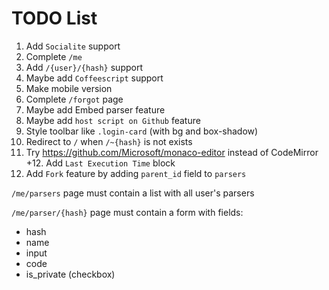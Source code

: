 # TODO List

1. Add `Socialite` support
2. Complete `/me`
3. Add `/{user}/{hash}` support
4. Maybe add `Coffeescript` support
5. Make mobile version
6. Complete `/forgot` page
7. Maybe add Embed parser feature
8. Maybe add `host script on Github` feature
9. Style toolbar like `.login-card` (with bg and box-shadow)
10. Redirect to `/` when `/~{hash}` is not exists
11. Try https://github.com/Microsoft/monaco-editor instead of CodeMirror
+12. Add `Last Execution Time` block
13. Add `Fork` feature by adding `parent_id` field to `parsers`

`/me/parsers` page must contain a list with all user's parsers

`/me/parser/{hash}` page must contain a form with fields:
 * hash
 * name
 * input
 * code
 * is_private (checkbox)
 
